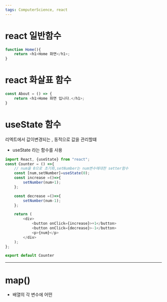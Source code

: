 ```yaml
---
tags: ComputerScience, react
---
```

# react 일반함수

``` javascript
function Home(){
    return <h1>Home 화면</h1>;
}
```
# react 화살표 함수

``` javascript
const About = () => {
    return <h1>Home 화면 입니다.</h1>;
}
```


# useState 함수

리엑트에서 값이변경되는 , 동적으로 값을 관리할떄
- useState 라는 함수를 사용

``` javascript
import React, {useState} from "react";
const Counter = () =>{
    // num을 0으로 초기화,setNumber는 num변수에대한 setter함수
    const [num,setNumber]=useState(0);
    const increase =()=>{
        setNumber(num+1);
    };

    const decrease =()=>{
        setNumber(num-1);
    };

    return (
        <div>
            <button onClick={increase}>+1</button>
            <button onClick={decrease}>-1</button>
            <p>{num}</p>
        </div>
    );
};

export default Counter
```


-------------

# map()

- 배열의 각 변수에 어떤